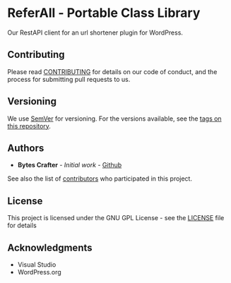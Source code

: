 # ReferAll - Portable Class Library

Our RestAPI client for an url shortener plugin for WordPress.

## Contributing

Please read [CONTRIBUTING](CONTRIBUTING) for details on our code of conduct, and the process for submitting pull requests to us.

## Versioning

We use [SemVer](http://semver.org/) for versioning. For the versions available, see the [tags on this repository](https://github.com/BytesCrafter/ReferAll-PCL/tags). 

## Authors

* **Bytes Crafter** - *Initial work* - [Github](https://github.com/BytesCrafter/ReferAll-PCL.git)

See also the list of [contributors](https://github.com/BytesCrafter/ReferAll-PCL/graphs/contributors) who participated in this project.

## License

This project is licensed under the GNU GPL License - see the [LICENSE](LICENSE) file for details

## Acknowledgments

* Visual Studio
* WordPress.org